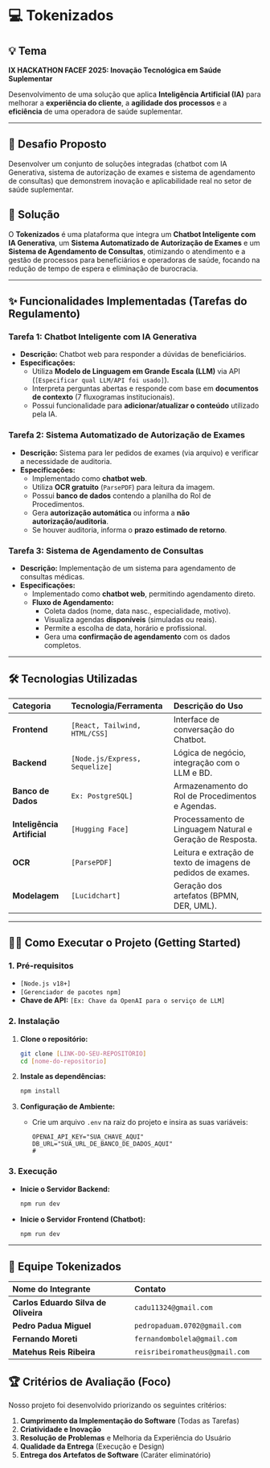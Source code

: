 # 💻 Tokenizados

## 💡 Tema

**IX HACKATHON FACEF 2025: Inovação Tecnológica em Saúde Suplementar**

Desenvolvimento de uma solução que aplica **Inteligência Artificial (IA)** para melhorar a **experiência do cliente**, a **agilidade dos processos** e a **eficiência** de uma operadora de saúde suplementar.

---

## 🎯 Desafio Proposto

Desenvolver um conjunto de soluções integradas (chatbot com IA Generativa, sistema de autorização de exames e sistema de agendamento de consultas) que demonstrem inovação e aplicabilidade real no setor de saúde suplementar.

## 🚀 Solução

O **Tokenizados** é uma plataforma que integra um **Chatbot Inteligente com IA Generativa**, um **Sistema Automatizado de Autorização de Exames** e um **Sistema de Agendamento de Consultas**, otimizando o atendimento e a gestão de processos para beneficiários e operadoras de saúde, focando na redução de tempo de espera e eliminação de burocracia.

---

## ✨ Funcionalidades Implementadas (Tarefas do Regulamento)

### Tarefa 1: Chatbot Inteligente com IA Generativa

* **Descrição:** Chatbot web para responder a dúvidas de beneficiários.
* **Especificações:**
    * Utiliza **Modelo de Linguagem em Grande Escala (LLM)** via API (`[Especificar qual LLM/API foi usado]`).
    * Interpreta perguntas abertas e responde com base em **documentos de contexto** (7 fluxogramas institucionais).
    * Possui funcionalidade para **adicionar/atualizar o conteúdo** utilizado pela IA.

### Tarefa 2: Sistema Automatizado de Autorização de Exames

* **Descrição:** Sistema para ler pedidos de exames (via arquivo) e verificar a necessidade de auditoria.
* **Especificações:**
    * Implementado como **chatbot web**.
    * Utiliza **OCR gratuito** (`ParsePDF`) para leitura da imagem.
    * Possui **banco de dados** contendo a planilha do Rol de Procedimentos.
    * Gera **autorização automática** ou informa a **não autorização/auditoria**.
    * Se houver auditoria, informa o **prazo estimado de retorno**.

### Tarefa 3: Sistema de Agendamento de Consultas

* **Descrição:** Implementação de um sistema para agendamento de consultas médicas.
* **Especificações:**
    * Implementado como **chatbot web**, permitindo agendamento direto.
    * **Fluxo de Agendamento:**
        * Coleta dados (nome, data nasc., especialidade, motivo).
        * Visualiza agendas **disponíveis** (simuladas ou reais).
        * Permite a escolha de data, horário e profissional.
        * Gera uma **confirmação de agendamento** com os dados completos.

---

## 🛠️ Tecnologias Utilizadas

| Categoria | Tecnologia/Ferramenta | Descrição do Uso |
| :--- | :--- | :--- |
| **Frontend** | `[React, Tailwind, HTML/CSS]` | Interface de conversação do Chatbot. |
| **Backend** | `[Node.js/Express, Sequelize]` | Lógica de negócio, integração com o LLM e BD. |
| **Banco de Dados** | `Ex: PostgreSQL]` | Armazenamento do Rol de Procedimentos e Agendas. |
| **Inteligência Artificial** | `[Hugging Face]` | Processamento de Linguagem Natural e Geração de Resposta. |
| **OCR** | `[ParsePDF]` | Leitura e extração de texto de imagens de pedidos de exames. |
| **Modelagem** | `[Lucidchart]` | Geração dos artefatos (BPMN, DER, UML). |

---

## 🧑‍💻 Como Executar o Projeto (Getting Started)

### 1. Pré-requisitos

* `[Node.js v18+]`
* `[Gerenciador de pacotes npm]`
* **Chave de API:** `[Ex: Chave da OpenAI para o serviço de LLM]`

### 2. Instalação

1.  **Clone o repositório:**
    ```bash
    git clone [LINK-DO-SEU-REPOSITÓRIO]
    cd [nome-do-repositorio]
    ```

2.  **Instale as dependências:**
    ```bash
    npm install
    ```

3.  **Configuração de Ambiente:**
    * Crie um arquivo `.env` na raiz do projeto e insira as suas variáveis:
        ```env
        OPENAI_API_KEY="SUA_CHAVE_AQUI"
        DB_URL="SUA_URL_DE_BANCO_DE_DADOS_AQUI"
        # 
        ```

### 3. Execução

* **Inicie o Servidor Backend:**
    ```bash
    npm run dev
    ```
* **Inicie o Servidor Frontend (Chatbot):**
    ```bash
    npm run dev
    ```

---

## 👥 Equipe Tokenizados

| Nome do Integrante | Contato | |
| :--- | :--- | :--- |
| **Carlos Eduardo Silva de Oliveira** | `cadu11324@gmail.com` | 
| **Pedro Padua Miguel** | `pedropaduam.0702@gmail.com` |
| **Fernando Moreti** | `fernandombolela@gmail.com` |
| **Matehus Reis Ribeira** | `reisribeiromatheus@gmail.com` 
## 🏆 Critérios de Avaliação (Foco)

Nosso projeto foi desenvolvido priorizando os seguintes critérios:

1.  **Cumprimento da Implementação do Software** (Todas as Tarefas)
2.  **Criatividade e Inovação**
3.  **Resolução de Problemas** e Melhoria da Experiência do Usuário
4.  **Qualidade da Entrega** (Execução e Design)
5.  **Entrega dos Artefatos de Software** (Caráter eliminatório)
